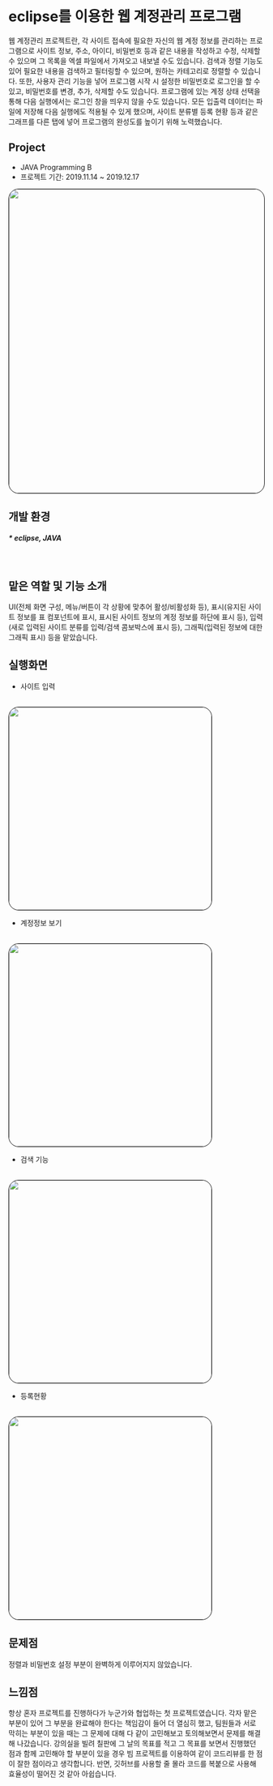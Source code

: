 # eclipse를 이용한 웹 계정관리 프로그램
웹 계정관리 프로젝트란, 각 사이트 접속에 필요한 자신의 웹 계정 정보를 관리하는 프로그램으로 
사이트 정보, 주소, 아이디, 비밀번호 등과 같은 내용을 작성하고 수정, 삭제할 수 있으며 그 목록을 엑셀 파일에서 가져오고 내보낼 수도 있습니다. 
검색과 정렬 기능도 있어 필요한 내용을 검색하고 필터링할 수 있으며, 원하는 카테고리로 정렬할 수 있습니다. 또한, 사용자 관리 기능을 넣어 프로그램 시작 시 설정한 비밀번호로 로그인을 할 수 있고, 
비밀번호를 변경, 추가, 삭제할 수도 있습니다. 프로그램에 있는 계정 상태 선택을 통해 다음 실행에서는 로그인 창을 띄우지 않을 수도 있습니다. 모든 입출력 데이터는 파일에 저장해 
다음 실행에도 적용될 수 있게 했으며, 사이트 분류별 등록 현황 등과 같은 그래프를 다른 탭에 넣어 프로그램의 완성도를 높이기 위해 노력했습니다.
<br>

## Project
* JAVA Programming B
* 프로젝트 기간: 2019.11.14 ~ 2019.12.17

<img style="border: 1px solid black !important; border-radius:20px; " src="https://user-images.githubusercontent.com/61824695/94557812-08c0bc00-029a-11eb-9c5f-6eba748843a7.PNG"
width="600px" />
<br>

## 개발 환경
##### * eclipse, JAVA
<br>

## 맡은 역할 및 기능 소개
UI(전체 화면 구성, 메뉴/버튼이 각 상황에 맞추어 활성/비활성화 등), 표시(유지된 사이트 정보를 표 컴포넌트에 표시, 표시된 사이트 정보의 계정 정보를 하단에 표시 등), 
입력(새로 입력된 사이트 분류를 입력/검색 콤보박스에 표시 등), 그래픽(입력된 정보에 대한 그래픽 표시) 등을 맡았습니다.
<br>

## 실행화면
- 사이트 입력
<br>
<img style="border: 1px solid black !important; border-radius:20px; " src="https://user-images.githubusercontent.com/61824695/94559034-9c46bc80-029b-11eb-80f2-39a71d47f322.PNG"
width="400px" />
<br>

- 계정정보 보기
<br>
<img style="border: 1px solid black !important; border-radius:20px; " src="https://user-images.githubusercontent.com/61824695/94558931-7c16fd80-029b-11eb-82b8-355870030f0a.PNG"
width="400px" />
<br>

- 검색 기능
<br>
<img style="border: 1px solid black !important; border-radius:20px; " src="https://user-images.githubusercontent.com/61824695/94559068-a8327e80-029b-11eb-80d0-2310d6a2397b.PNG"
width="400px" />
<br>

- 등록현황
<br>
<img style="border: 1px solid black !important; border-radius:20px; " src="https://user-images.githubusercontent.com/61824695/94559099-b1bbe680-029b-11eb-9f48-969e9dcf46e7.PNG"
width="400px" />
<br>

## 문제점
정렬과 비밀번호 설정 부분이 완벽하게 이루어지지 않았습니다.
<br>

## 느낌점
항상 혼자 프로젝트를 진행하다가 누군가와 협업하는 첫 프로젝트였습니다. 각자 맡은 부분이 있어 그 부분을 완료해야 한다는 책임감이 들어
더 열심히 했고, 팀원들과 서로 막히는 부분이 있을 때는 그 문제에 대해 다 같이 고민해보고 토의해보면서 문제를 해결해 나갔습니다.
강의실을 빌려 칠판에 그 날의 목표를 적고 그 목표를 보면서 진행했던 점과 함께 고민해야 할 부분이 있을 경우 빔 프로젝트를 이용하여 
같이 코드리뷰를 한 점이 잘한 점이라고 생각합니다. 반면, 깃허브를 사용할 줄 몰라 코드를 복붙으로 사용해 효율성이 떨어진 것 같아 아쉽습니다.

